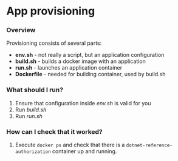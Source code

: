 # App provisioning

### Overview
Provisioning consists of several parts:
* **env.sh** - not really a script, but an application configuration
* **build.sh** - builds a docker image with an application
* **run.sh** - launches an application container
* **Dockerfile** - needed for building container, used by build.sh

### What should I run?
1. Ensure that configuration inside *env.sh* is valid for you
2. Run *build.sh*
3. Run *run.sh*

### How can I check that it worked?
1. Execute `docker ps` and check that there is a `dotnet-reference-authorization` container up and running.
